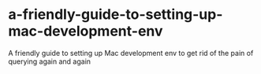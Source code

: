 # a-friendly-guide-to-setting-up-mac-development-env
A friendly guide to setting up Mac development env to get rid of the pain of querying again and again

